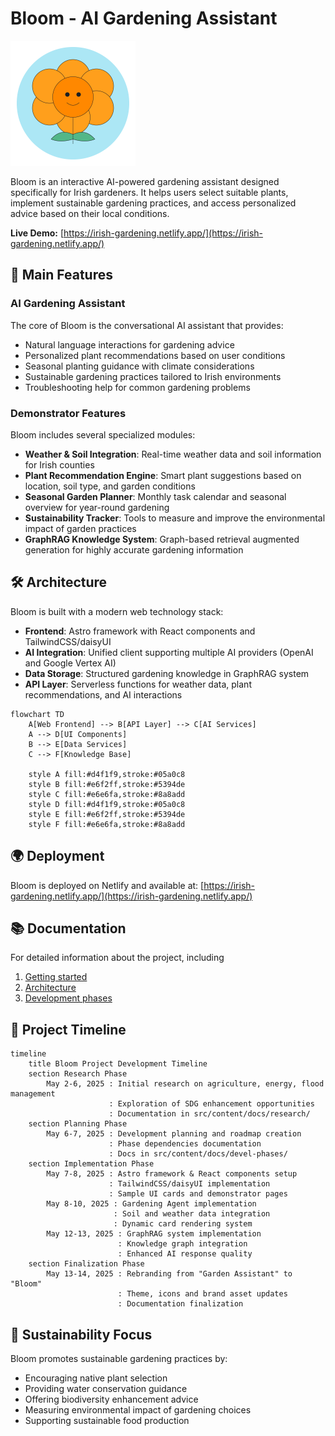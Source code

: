 # Bloom - AI Gardening Assistant

<img src="/public/images/bloom-logo.svg" alt="Bloom Logo" width="200" />

Bloom is an interactive AI-powered gardening assistant designed specifically for Irish gardeners. It helps users select suitable plants, implement sustainable gardening practices, and access personalized advice based on their local conditions.

**Live Demo:** [https://irish-gardening.netlify.app/](https://irish-gardening.netlify.app/)

## 🌱 Main Features

### AI Gardening Assistant

The core of Bloom is the conversational AI assistant that provides:

- Natural language interactions for gardening advice
- Personalized plant recommendations based on user conditions
- Seasonal planting guidance with climate considerations
- Sustainable gardening practices tailored to Irish environments
- Troubleshooting help for common gardening problems

### Demonstrator Features

Bloom includes several specialized modules:

- **Weather & Soil Integration**: Real-time weather data and soil information for Irish counties
- **Plant Recommendation Engine**: Smart plant suggestions based on location, soil type, and garden conditions
- **Seasonal Garden Planner**: Monthly task calendar and seasonal overview for year-round gardening
- **Sustainability Tracker**: Tools to measure and improve the environmental impact of garden practices
- **GraphRAG Knowledge System**: Graph-based retrieval augmented generation for highly accurate gardening information

## 🛠️ Architecture

Bloom is built with a modern web technology stack:

- **Frontend**: Astro framework with React components and TailwindCSS/daisyUI
- **AI Integration**: Unified client supporting multiple AI providers (OpenAI and Google Vertex AI)
- **Data Storage**: Structured gardening knowledge in GraphRAG system
- **API Layer**: Serverless functions for weather data, plant recommendations, and AI interactions

```mermaid
flowchart TD
    A[Web Frontend] --> B[API Layer] --> C[AI Services]
    A --> D[UI Components]
    B --> E[Data Services]
    C --> F[Knowledge Base]
    
    style A fill:#d4f1f9,stroke:#05a0c8
    style B fill:#e6f2ff,stroke:#5394de
    style C fill:#e6e6fa,stroke:#8a8add
    style D fill:#d4f1f9,stroke:#05a0c8
    style E fill:#e6f2ff,stroke:#5394de
    style F fill:#e6e6fa,stroke:#8a8add
```

## 🌍 Deployment

Bloom is deployed on Netlify and available at:
[https://irish-gardening.netlify.app/](https://irish-gardening.netlify.app/)

## 📚 Documentation

For detailed information about the project, including

1. [Getting started](https://irish-gardening.netlify.app/docs/)
2. [Architecture](https://irish-gardening.netlify.app/docs/arch/01-architecture-overview)
3. [Development phases](https://irish-gardening.netlify.app/docs/devel-phases/phase-dependencies)

## 📅 Project Timeline

```mermaid
timeline
    title Bloom Project Development Timeline
    section Research Phase
        May 2-6, 2025 : Initial research on agriculture, energy, flood management
                      : Exploration of SDG enhancement opportunities
                      : Documentation in src/content/docs/research/
    section Planning Phase
        May 6-7, 2025 : Development planning and roadmap creation
                      : Phase dependencies documentation
                      : Docs in src/content/docs/devel-phases/
    section Implementation Phase
        May 7-8, 2025 : Astro framework & React components setup
                      : TailwindCSS/daisyUI implementation
                      : Sample UI cards and demonstrator pages
        May 8-10, 2025 : Gardening Agent implementation
                       : Soil and weather data integration
                       : Dynamic card rendering system
        May 12-13, 2025 : GraphRAG system implementation
                        : Knowledge graph integration
                        : Enhanced AI response quality
    section Finalization Phase
        May 13-14, 2025 : Rebranding from "Garden Assistant" to "Bloom"
                        : Theme, icons and brand asset updates
                        : Documentation finalization
```

## 💚 Sustainability Focus

Bloom promotes sustainable gardening practices by:

- Encouraging native plant selection
- Providing water conservation guidance
- Offering biodiversity enhancement advice
- Measuring environmental impact of gardening choices
- Supporting sustainable food production
